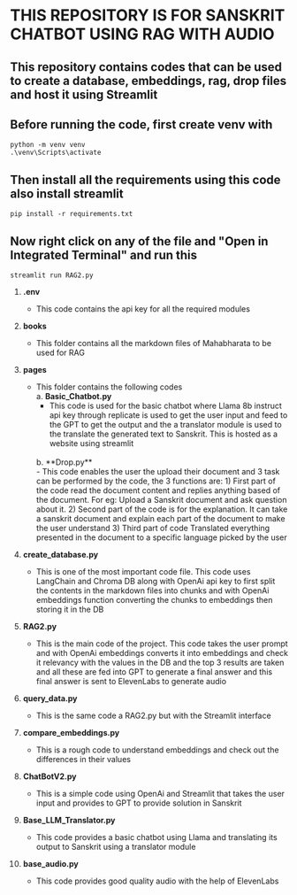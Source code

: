 # THIS REPOSITORY IS FOR SANSKRIT CHATBOT USING RAG WITH AUDIO

## This repository contains codes that can be used to create a database, embeddings, rag, drop files and host it using Streamlit

## Before running the code, first create venv with 
    python -m venv venv
    .\venv\Scripts\activate
    
## Then install all the requirements using this code also install streamlit
    pip install -r requirements.txt 

## Now right click on any of the file and "Open in Integrated Terminal" and run this
    streamlit run RAG2.py

1. **.env**
   - This code contains the api key for all the required modules
     
2. **books**
   - This folder contains all the markdown files of Mahabharata to be used for RAG

3. **pages**
   - This folder contains the following codes<br/>
     a. **Basic_Chatbot.py**
        - This code is used for the basic chatbot where Llama 8b instruct api key through replicate is used to get the user input and feed to the GPT to get the output and the a translator module is
          used to the translate the generated text to Sanskrit. This is hosted as a website using streamlit<br/>
     <br/>     
     b. **Drop.py**<br/>
        - This code enables the user the upload their document and 3 task can be performed by the code, the 3 functions are:
          1) First part of the code read the document content and replies anything based of the document. For eg: Upload a Sanskrit document and ask question about it.
          2) Second part of the code is for the explanation. It can take a sanskrit document and explain each part of the document to make the user understand
          3) Third part of code Translated everything presented in the document to a specific language picked by the user

4. **create_database.py**
   - This is one of the most important code file. This code uses LangChain and Chroma DB along with OpenAi api key to first split the contents in the markdown files into chunks and with OpenAi
     embeddings function converting the chunks to embeddings then storing it in the DB

5. **RAG2.py**
   - This is the main code of the project. This code takes the user prompt and with OpenAi embeddings converts it into embeddings and check it relevancy with the values in the DB and the top 3
     results are taken and all these are fed into GPT to generate a final answer and this final answer is sent to ElevenLabs to generate audio

6. **query_data.py**
   - This is the same code a RAG2.py but with the Streamlit interface

7. **compare_embeddings.py**
   - This is a rough code to understand embeddings and check out the differences in their values

8. **ChatBotV2.py**
   - This is a simple code using OpenAi and Streamlit that takes the user input and provides to GPT to provide solution in Sanskrit
  
9. **Base_LLM_Translator.py**
    - This code provides a basic chatbot using Llama and translating its output to Sanskrit using a translator module

10. **base_audio.py**
    - This code provides good quality audio with the help of ElevenLabs
